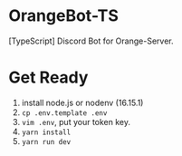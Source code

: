 # OrangeBot-TS

[TypeScript] Discord Bot for Orange-Server.

# Get Ready

1. install node.js or nodenv (16.15.1)
1. `cp .env.template .env`
2. `vim .env`, put your token key.
3. `yarn install`
4. `yarn run dev`
